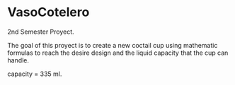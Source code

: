 # VasoCotelero
2nd Semester Proyect.

The goal of this proyect is to create a new coctail cup using mathematic formulas to reach the desire design and the liquid capacity that the cup can handle.

capacity = 335 ml.
